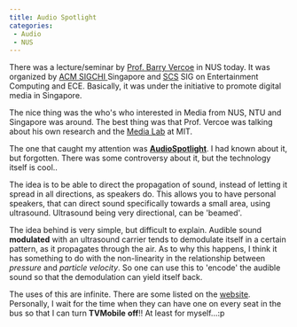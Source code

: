 ```yaml
---
title: Audio Spotlight
categories: 
 - Audio
 - NUS
---
```


There was a lecture/seminar by [Prof. Barry Vercoe][0] in NUS today. It was organized by [ACM SIGCHI ][1]Singapore and [SCS][2] SIG on Entertainment Computing and ECE. Basically, it was under the initiative to promote digital media in Singapore.

The nice thing was the who's who interested in Media from NUS, NTU and Singapore was around. The best thing was that Prof. Vercoe was talking about his own research and the [Media Lab][3] at MIT.

The one that caught my attention was [**AudioSpotlight**][4]. I had known about it, but forgotten. There was some controversy about it, but the technology itself is cool..

The idea is to be able to direct the propagation of sound, instead of letting it spread in all directions, as speakers do. This allows you to have personal speakers, that can direct sound specifically towards a small area, using ultrasound. Ultrasound being very directional, can be 'beamed'.

The idea behind is very simple, but difficult to explain. Audible sound **modulated** with an ultrasound carrier tends to demodulate itself in a certain pattern, as it propagates through the air. As to why this happens, I think it has something to do with the non-linearity in the relationship between _pressure_ and _particle velocity_. So one can use this to 'encode' the audible sound so that the demodulation can yield itself back.

The uses of this are infinite. There are some listed on the [website][5]. Personally, I wait for the time when they can have one on every seat in the bus so that I can turn **TVMobile** **off**!! At least for myself...:p


[0]: http://www.media.mit.edu/people/bv
[1]: http://www.acm.org/sigchi/
[2]: http://www.scs.org.sg/SI_Grp.php
[3]: http://www.media.mit.edu/
[4]: http://www.holosonics.com/index.html
[5]: http://www.holosonics.com/